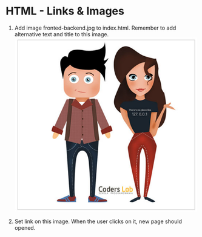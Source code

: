# HTML - Links & Images

1. Add image fronted-backend.jpg to index.html. Remember to add alternative text and title to this image.
![Front-end & Back-end Developer](images/frontend-backend.jpg)

2. Set link on this image. When the user clicks on it, new page should opened.
